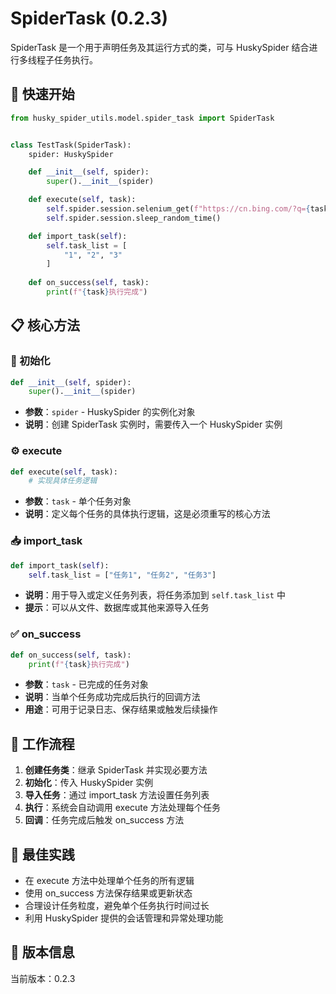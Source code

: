         
# SpiderTask (0.2.3)

SpiderTask 是一个用于声明任务及其运行方式的类，可与 HuskySpider 结合进行多线程子任务执行。

## 🚀 快速开始

```Python
from husky_spider_utils.model.spider_task import SpiderTask


class TestTask(SpiderTask):
    spider: HuskySpider

    def __init__(self, spider):
        super().__init__(spider)

    def execute(self, task):
        self.spider.session.selenium_get(f"https://cn.bing.com/?q={task}")
        self.spider.session.sleep_random_time()

    def import_task(self):
        self.task_list = [
            "1", "2", "3"
        ]
        
    def on_success(self, task):
        print(f"{task}执行完成")
```

## 📋 核心方法

### 🔧 初始化

```python
def __init__(self, spider):
    super().__init__(spider)
```

- **参数**：`spider` - HuskySpider 的实例化对象
- **说明**：创建 SpiderTask 实例时，需要传入一个 HuskySpider 实例

### ⚙️ execute

```python
def execute(self, task):
    # 实现具体任务逻辑
```

- **参数**：`task` - 单个任务对象
- **说明**：定义每个任务的具体执行逻辑，这是必须重写的核心方法

### 📥 import_task

```python
def import_task(self):
    self.task_list = ["任务1", "任务2", "任务3"]
```

- **说明**：用于导入或定义任务列表，将任务添加到 `self.task_list` 中
- **提示**：可以从文件、数据库或其他来源导入任务

### ✅ on_success

```python
def on_success(self, task):
    print(f"{task}执行完成")
```

- **参数**：`task` - 已完成的任务对象
- **说明**：当单个任务成功完成后执行的回调方法
- **用途**：可用于记录日志、保存结果或触发后续操作

## 🔄 工作流程

1. **创建任务类**：继承 SpiderTask 并实现必要方法
2. **初始化**：传入 HuskySpider 实例
3. **导入任务**：通过 import_task 方法设置任务列表
4. **执行**：系统会自动调用 execute 方法处理每个任务
5. **回调**：任务完成后触发 on_success 方法

## 📝 最佳实践

- 在 execute 方法中处理单个任务的所有逻辑
- 使用 on_success 方法保存结果或更新状态
- 合理设计任务粒度，避免单个任务执行时间过长
- 利用 HuskySpider 提供的会话管理和异常处理功能

## 🔄 版本信息

当前版本：0.2.3
